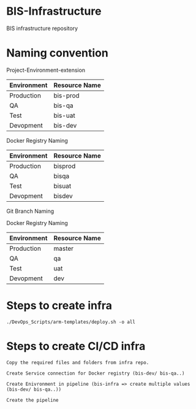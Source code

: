 # BIS-Infrastructure
BIS infrastructure repository

# Naming convention
Project-Environment-extension

Environment | Resource Name     |
------------|-------------------|
Production  | bis-prod          |
QA          | bis-qa            |
Test        | bis-uat           |
Devopment   | bis-dev           |

Docker Registry Naming

Environment | Resource Name     |
------------|-------------------|
Production  | bisprod           |
QA          | bisqa             |
Test        | bisuat            |
Devopment   | bisdev            |

Git Branch Naming

Docker Registry Naming

Environment | Resource Name     |
------------|-------------------|
Production  | master            |
QA          | qa                |
Test        | uat               |
Devopment   | dev               |

# Steps to create infra
```
./DevOps_Scripts/arm-templates/deploy.sh -o all
```

# Steps to create CI/CD infra
```
Copy the required files and folders from infra repo.

Create Service connection for Docker registry (bis-dev/ bis-qa..)

Create Enivronment in pipeline (bis-infra => create multiple values (bis-dev/ bis-qa..))

Create the pipeline
```